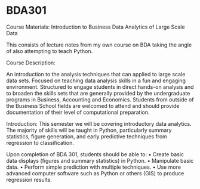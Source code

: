 # BDA301
Course Materials: Introduction to Business Data Analytics of Large Scale Data

This consists of lecture notes from my own course on BDA taking the angle of also attempting to teach Python.

Course Description: 

An introduction to the analysis techniques that can applied to large scale data sets. Focused on teaching data analysis skills in a fun and engaging environment. Structured to engage students in direct hands-on analysis and to broaden the skills sets that are generally provided by the undergraduate programs in Business, Accounting and Economics. Students from outside of the Business School fields are welcomed to attend and should provide documentation of their level of computational preparation.

Introduction:
This semester we will be covering introductory data analytics. The majority of skills will be taught in Python, particularly summary statistics, figure generation, and early predictive techniques from regression to classification. 

Upon completion of BDA 301, students should be able to:
•	Create basic data displays (figures and summary statistics) in Python.
•	Manipulate basic data.
•	Perform simple prediction with multiple techniques.
•	Use more advanced computer software such as Python or others (GIS) to produce regression results.
